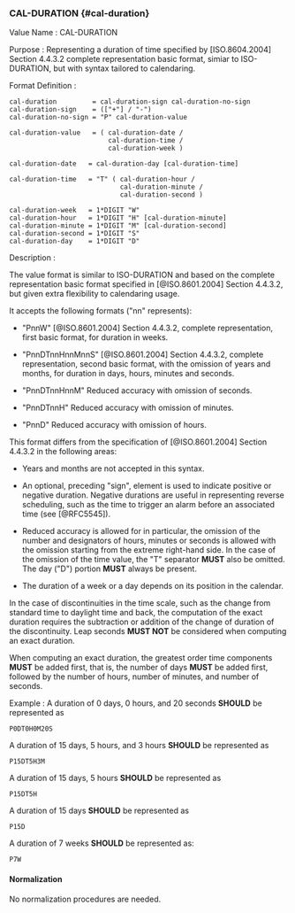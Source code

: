 ### CAL-DURATION {#cal-duration}

<!-- This is the 5545 DURATION.  -->

Value Name
:
  CAL-DURATION

Purpose
:
  Representing a duration of time specified by [ISO.8604.2004] Section 4.4.3.2 complete representation basic format, simiar to ISO-DURATION, but with syntax tailored to calendaring.

Format Definition
:

```abnf
cal-duration         = cal-duration-sign cal-duration-no-sign
cal-duration-sign    = (["+"] / "-")
cal-duration-no-sign = "P" cal-duration-value

cal-duration-value   = ( cal-duration-date /
                         cal-duration-time /
                         cal-duration-week )

cal-duration-date   = cal-duration-day [cal-duration-time]

cal-duration-time   = "T" ( cal-duration-hour /
                            cal-duration-minute /
                            cal-duration-second )

cal-duration-week   = 1*DIGIT "W"
cal-duration-hour   = 1*DIGIT "H" [cal-duration-minute]
cal-duration-minute = 1*DIGIT "M" [cal-duration-second]
cal-duration-second = 1*DIGIT "S"
cal-duration-day    = 1*DIGIT "D"
```

Description
:

  The value format is similar to ISO-DURATION and based on the complete representation
  basic format specified in [@ISO.8601.2004] Section 4.4.3.2, but given extra flexibility
  to calendaring usage.

  It accepts the following formats ("nn" represents):

  * "PnnW" [@ISO.8601.2004] Section 4.4.3.2, complete representation,
    first basic format, for duration in weeks.

  * "PnnDTnnHnnMnnS" [@ISO.8601.2004] Section 4.4.3.2, complete representation,
    second basic format, with the omission of years and months,
    for duration in days, hours, minutes and seconds.

  * "PnnDTnnHnnM" Reduced accuracy with omission of seconds.

  * "PnnDTnnH" Reduced accuracy with omission of minutes.

  * "PnnD" Reduced accuracy with omission of hours.


  This format differs from the specification of [@ISO.8601.2004] Section 4.4.3.2
  in the following areas:

  * Years and months are not accepted in this syntax.

  * An optional, preceding "sign", element is used to indicate positive or negative
    duration. Negative durations are useful in representing reverse scheduling,
    such as the time to trigger an alarm before an associated time (see [@RFC5545]).

  * Reduced accuracy is allowed for in particular, the omission of the number and
    designators of hours, minutes or seconds is allowed with the omission starting
    from the extreme right-hand side. In the case of the omission of the time value,
    the "T" separator **MUST** also be omitted. The day ("D") portion **MUST**
    always be present.

  * The duration of a week or a day depends on its position in the calendar.

  In the case of discontinuities in the time scale, such
  as the change from standard time to daylight time and back, the
  computation of the exact duration requires the subtraction or
  addition of the change of duration of the discontinuity.  Leap
  seconds **MUST NOT** be considered when computing an exact duration.

  When computing an exact duration, the greatest order time
  components **MUST** be added first, that is, the number of days **MUST**
  be added first, followed by the number of hours, number of
  minutes, and number of seconds.


Example
:
  A duration of 0 days, 0 hours, and 20 seconds **SHOULD** be represented as

    P0DT0H0M20S

  A duration of 15 days, 5 hours, and 3 hours **SHOULD** be represented as

    P15DT5H3M

  A duration of 15 days, 5 hours **SHOULD** be represented as

    P15DT5H

  A duration of 15 days **SHOULD** be represented as

    P15D

  A duration of 7 weeks **SHOULD** be represented as:

    P7W

#### Normalization

No normalization procedures are needed.
